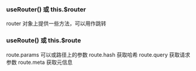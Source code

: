 ### useRouter() 或 this.$router

router 对象上提供一些方法，可以用作跳转

### useRoute() 或 this.$route

route.params 可以或路径上的参数
route.hash 获取哈希
route.query 获取请求参数
route.meta 获取元信息
